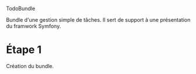 TodoBundle

Bundle d'une gestion simple de tâches.
Il sert de support à une présentation du framwork Symfony.

Étape 1
=======

Création du bundle.